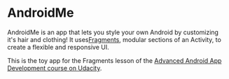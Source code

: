 # AndroidMe
AndroidMe is an app that lets you style your own Android by customizing it's hair and clothing! It uses[Fragments](https://developer.android.com/guide/components/fragments.html), modular sections of an Activity, to create a flexible and responsive UI.

This is the toy app for the Fragments lesson of the [Advanced Android App Development course on Udacity](https://www.udacity.com/course/advanced-android-app-development--ud855).